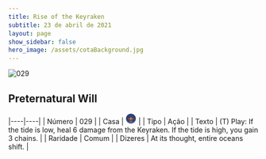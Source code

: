 ```yaml
---
title: Rise of the Keyraken
subtitle: 23 de abril de 2021
layout: page
show_sidebar: false
hero_image: /assets/cotaBackground.jpg
---
```


![029](https://cards-keyforge.s3.eu-north-1.amazonaws.com/media/pt/rotk/029.png)

## Preternatural Will

|----|----|
| Número | 029 |
| Casa | ![Keyraken](https://raw.githubusercontent.com/cardsofkeyforge/cardsofkeyforge.github.io/master/rotk/keyraken.png "Keyraken") |
| Tipo | Ação |
| Texto | (T) Play: If the tide is low, heal 6 damage  from the Keyraken. If the tide is high,  you gain 3 chains. |
| Raridade | Comum |
| Dizeres | At its thought, entire oceans shift. |

